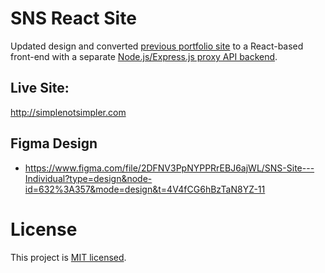 # SNS React Site

Updated design and converted [previous portfolio site](https://github.com/simplenotsimpler/github-portfolio-simplified) to a React-based front-end with a separate [Node.js/Express.js proxy API backend](https://github.com/simplenotsimpler/sns-site-react-backend).

## Live Site:

http://simplenotsimpler.com

## Figma Design

- https://www.figma.com/file/2DFNV3PpNYPPRrEBJ6ajWL/SNS-Site---Individual?type=design&node-id=632%3A357&mode=design&t=4V4fCG6hBzTaN8YZ-11

# License

This project is [MIT licensed](./LICENSE).
